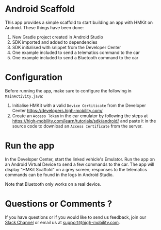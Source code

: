 # Android Scaffold

This app provides a simple scaffold to start building an app with HMKit on Android. These things have been done:

1. New Gradle project created in Android Studio
1. SDK imported and added to dependencies
1. SDK initialised with snippet from the Developer Center
1. One example included to send a telematics command to the car
1. One example included to send a Bluetooth command to the car

# Configuration

Before running the app, make sure to configure the following in `MainActivity.java`:

1. Initialise HMKit with a valid `Device Certiticate` from the Developer Center https://developers.high-mobility.com/
2. Create an `Access Token` in the car emulator by following the steps at https://high-mobility.com/learn/tutorials/sdk/android/ and paste it in the source code to download an `Access Certificate` from the server.

# Run the app

In the Developer Center, start the linked vehicle's Emulator. Run the app on an Android Virtual Device to send a few commands to the car. The app will display "HMKit Scaffold" on a grey screen; responses to the telematics commands can be found in the logs in Android Studio.


Note that Bluetooth only works on a real device.

# Questions or Comments ?

If you have questions or if you would like to send us feedback, join our [Slack Channel](https://slack.high-mobility.com/) or email us at [support@high-mobility.com](mailto:support@high-mobility.com).
